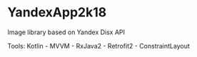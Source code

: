 # YandexApp2k18
Image library based on Yandex Disx API

Tools: Kotlin - MVVM - RxJava2 - Retrofit2 - ConstraintLayout
